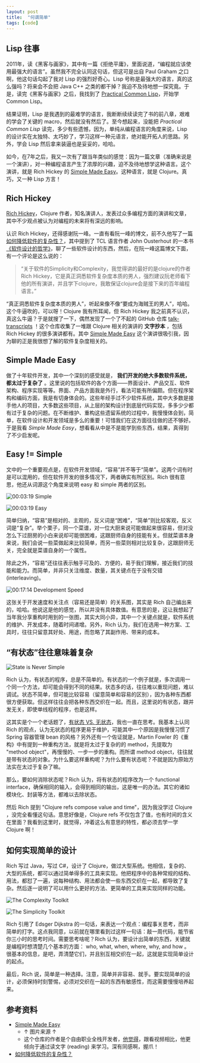 ```yaml
---
layout: post
title:  "何谓简单"
tags: [code]
---
```


## Lisp 往事

2011年，读《黑客与画家》，其中有一篇《拒绝平庸》，里面说道，“编程就应该使用最强大的语言”。虽然我不完全认同这句话，但这可是出自 Paul Graham 之口啊，他这句话勾起了我对 Lisp 的强烈好奇心。Lisp 号称是最强大的语言，真的这么强吗？将来会不会把 Java C++ 之类的都干掉？我迫不及待地想一探究竟。于是，读完《黑客与画家》之后，我找到了 [Practical Common Lisp](http://www.gigamonkeys.com/book/)，开始学 Common Lisp。

结果证明，Lisp 是我遇到的最难学的语言，我断断续续读完了书的前八章，艰难的学会了关键的 macro，然后就没有然后了。至今想起来，没能把 *Practical Common Lisp* 读完，多少有些遗憾，因为，单纯从编程语言的角度来说，Lisp 的设计实在太独特、太巧妙了，学习这样一种元语言，绝对能开拓人的思路。另外，学会 Lisp 然后拿来装逼也是妥妥的，哈哈。

如今，在7年之后，我又一次有了跟当年类似的感觉：因为一篇文章（准确来说是一个演讲），对一种编程语言产生了浓厚的兴趣，迫不及待地想学这种语言。这个演讲，就是 Rich Hickey 的 [Simple Made Easy](https://github.com/matthiasn/talk-transcripts/blob/master/Hickey_Rich/SimpleMadeEasy.md)。这种语言，就是 Clojure。真巧，又一种 Lisp 方言！

<!--more-->

## Rich Hickey

[Rich Hickey](https://github.com/tallesl/Rich-Hickey-fanclub)，Clojure 作者，知名演讲人，发表过众多编程方面的演讲和文章，其中不少观点被认为对编程的未来将有深远的影响。

认识 Rich Hickey，还得感谢阮一峰。一直有看阮一峰的博文，前不久他写了一篇 [如何降低软件的复杂性？](http://www.ruanyifeng.com/blog/2018/09/complexity.html)，其中提到了 TCL 语言作者 John Ousterhout 的一本书 [《软件设计的哲学》](https://www.amazon.com/Philosophy-Software-Design-John-Ousterhout/dp/1732102201)，聊了一些软件设计的东西，然后，在阮一峰这篇博文下面，有一个评论是这么说的：

> “关于软件的Simplicity和Complexity，我觉得讲的最好的是clojure的作者Rich Hickey，它是真正洞悉软件复杂度本质的男人，强烈建议阮老师看下他的所有演讲，并且学下clojure，我敢保证clojure会是接下来的百年编程语言。”

“真正洞悉软件复杂度本质的男人”，听起来像不像“要成为海贼王的男人”，哈哈。这个牛逼吹的，可以呀！Clojure 我有所耳闻，但 Rich Hickey 我之前真不认识，真这么牛逼？于是就搜了一下，偶然发现了一个了不起的 GitHub 仓库 [talk-transcripts](https://github.com/matthiasn/talk-transcripts) ！这个仓库收集了一堆跟 Clojure 相关的演讲的 **文字抄本** ，包括 Rich Hickey 的很多演讲都有。其中 [Simple Made Easy](https://github.com/matthiasn/talk-transcripts/blob/master/Hickey_Rich/SimpleMadeEasy.md) 这个演讲很吸引我，因为聊的正是我很想了解的软件复杂度相关的。

## Simple Made Easy

做了十年软件开发，其中一个深刻的感受就是， **我们开发的绝大多数软件系统，都太过于复杂了** 。这里说的包括软件的各个方面——界面设计、产品交互、软件架构、程序实现等等。界面、产品方面我是外行，看法可能有所偏颇。但在程序架构和编码方面，我是有切身体会的。这些年经手过不少软件系统，其中大多数是接手他人的项目，大多数这些项目，从上层的架构设计到底层代码实现，多多少少都有过于复杂的问题。在不断维护、重构这些遗留系统的过程中，我慢慢体会到，简单，在软件设计和开发领域是多么的重要！可惜我们在这方面往往做的还不够好。于是我看 *Simple Made Easy*，想看看从中是不是能学到些东西，结果，真得到了不少启发呢。

## Easy != Simple

文中的一个重要观点是，在软件开发领域，“容易”并不等于“简单”。这两个词有时是可以混用的，但在软件开发的很多情况下，两者确实有所区别。Rich 很有意思，他还从词源这个角度来说明 easy 和 simple 两者的区别。

![00:03:19 Simple](/images/blog/2018-11-09-what-is-simple/00.03.19.jpg)

![00:03:19 Easy](/images/blog/2018-11-09-what-is-simple/00.05.16.jpg)

简单归纳，“容易”是相对的、主观的，反义词是“困难”，“简单”则比较客观，反义词是“复杂”。举个栗子，同一个菜谱，对一位大厨来说可能做起来很容易，但对没怎么下过厨房的小白来说却可能很困难，这跟厨师自身的技能有关。但就菜谱本身来说，我们会说一些菜做起来比较简单，而另一些菜则相对比较复杂，这跟厨师无关，完全就是菜谱自身的一个属性。

除此之外，“容易”还往往表示触手可及的、方便的，易于我们理解，接近我们的技能和能力。而简单，并非只关注维度、数量，其关键点在于没有交错 (interleaving)。

![00:17:14 Development Speed](/images/blog/2018-11-09-what-is-simple/00.17.14.jpg)

这张关于开发速度和关注点（容易还是简单）的关系图，其实是 Rich 自己编出来的，哈哈。他说这是他的感觉，所以并没有具体数值。有意思的是，这让我想起了当年我分享重构时用到的一张图，其实大同小异，其中一个关键点就是，软件系统的维护、开发成本，随着时间递增。另外，Rich 认为，我们在选用一种方案、工具时，往往只留意其好处、用途，而忽略了其副作用、带来的成本。

## “有状态”往往意味着复杂

![State is Never Simple](/images/blog/2018-11-09-what-is-simple/00.35.38.jpg)

Rich 认为，有状态的程序，总是不简单的。有状态的一个例子就是，多次调用一个同一个方法，却可能会得到不同的结果。状态多的话，往往难以重现问题，难以调试。状态不简单，但可能比较容易（留意简单和容易的区别），因为各种东西都很方便获取。但这样往往会把各种东西交织在一起。而且，这里说的有状态，跟并发无关，即使单线程的程序，也是这样。

这其实是个一个老话题了，[有状态 VS. 无状态](https://www.codeproject.com/Articles/834686/Stateful-or-Stateless-classes)，我也一直在思考。我基本上认同 Rich 的观点，认为无状态的程序更易于维护，可能其中一个原因是我慢慢习惯了 Spring 容器管理 bean 的风格？另外还有一个佐证就是，Martin Fowler 的《重构》中有提到一种重构方法，就是将太过于复杂的的 method，先提取为 "method object"，再慢慢的、一步一步的重构。而所谓 method object，往往就是带有状态的对象。为什么要这样重构呢？为什么要有状态呢？不就是因为原始方法实在太过于复杂了嘛。

那么，要如何消除状态呢？Rich 认为，将有状态的程序改为一个 functional interface，确保相同的输入，会得到相同的输出，这是唯一的办法。其它的诸如模块化、封装等方法，都难以去除状态。

然后 Rich 提到 "Clojure refs compose value and time"，因为我没学过 Clojure ，没完全看懂这句话。意思好像是，Clojure refs 不仅包含了值，也有时间的含义在里面？我看到这里时，就觉得，冲着这么有意思的特性，都必须去学一学 Clojure 啊！

## 如何实现简单的设计

Rich 写过 Java，写过 C#，设计了 Clojure，做过大型系统。他相信，复杂的、大型的系统，都可以通过简单得多的工具来实现。他把程序中的各种常规的结构、用法，都怼了一遍，说每种结构、用法都会使一些东西交织在一起，都导致了复杂。然后逐一说明了可以用什么更好的方法、更简单的工具来实现同样的功能。

![The Complexity Toolkit](/images/blog/2018-11-09-what-is-simple/00.39.28.jpg)

![The Simplicity Toolkit](/images/blog/2018-11-09-what-is-simple/00.42.55.jpg)

Rich 引用了 Edsger Dijkstra 的一句话，来表达一个观点：编程事关思考，而非简单的打字。这点我同意，以前就在哪里看到过这样一句话：敲一周代码，能节省你三小时的思考时间。需要思考啥呢？Rich 认为，要设计出简单的东西，关键就是编程时想清楚几个基本的方面： who, what, when, where, why, and how 。很基本的信息，是吧，弄清楚它们，并且别互相交织在一起，这就是实现简单设计的起点。

最后，Rich 说，简单是一种选择。注意，简单并非容易、就手。要实现简单的设计，必须保持时刻警惕，必须对交织在一起的东西有敏感性，而这需要慢慢培养起来。

## 参考资料

- [Simple Made Easy](https://github.com/matthiasn/talk-transcripts/blob/master/Hickey_Rich/SimpleMadeEasy.md)
    - ↑ 图片来源 ↑
    - 这个仓库的作者是个自由职业全栈开发者，[他觉得](http://matthiasnehlsen.com/blog/2014/10/15/talk-transcripts/)，跟看视频相比，他更倾向于通过读文字 (reading) 来学习。深有同感啊，握爪！
- [如何降低软件的复杂性？](http://www.ruanyifeng.com/blog/2018/09/complexity.html)
